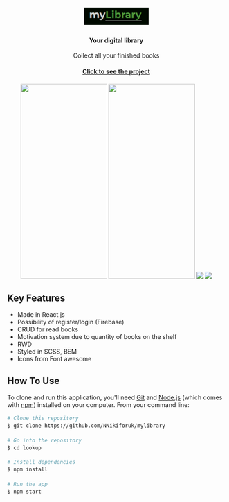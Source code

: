 <h1 align="center">
  <br>
  <img src="src/assets/logo.PNG" alt="application logo" width="150"></a>
  <br>
</h1>

<h4 align="center">Your digital library</h4>
<p align="center">Collect all your finished books</p>
<h4 align="center"> <a href="https://nikislibrary.netlify.app/" target="_blank">Click to see the project</a> </h4>
<h4 align="center">
<img src="https://github.com/NNikiforuk/myLibrary/assets/104830490/61ce6122-9160-4a65-87cc-e5128eb2ba1a" width="200" height="450"/>
<img src="https://github.com/NNikiforuk/myLibrary/assets/104830490/ce2f4e9e-8105-487f-a448-594e4316790f" width="200" height="450"/>


<img src="https://github.com/NNikiforuk/myLibrary/assets/104830490/06f2cd44-178d-4945-9263-df8222598aa6" width="644"/>
<img src="https://github.com/NNikiforuk/myLibrary/assets/104830490/56378574-ec21-43d0-81d6-1e8a2a4b7396" width="644"/>
</h4>





## Key Features

* Made in React.js
* Possibility of register/login (Firebase)
* CRUD for read books
* Motivation system due to quantity of books on the shelf
* RWD
* Styled in SCSS, BEM
* Icons from Font awesome


  
## How To Use

To clone and run this application, you'll need [Git](https://git-scm.com) and [Node.js](https://nodejs.org/en/download/) (which comes with [npm](http://npmjs.com)) installed on your computer. From your command line:

```bash
# Clone this repository
$ git clone https://github.com/NNikiforuk/mylibrary

# Go into the repository
$ cd lookup

# Install dependencies
$ npm install

# Run the app
$ npm start
```
